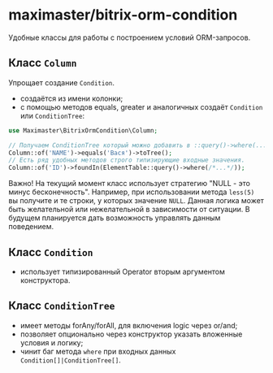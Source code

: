 # maximaster/bitrix-orm-condition

Удобные классы для работы с построением условий ORM-запросов.

## Класс `Column`

Упрощает создание `Condition`.

* создаётся из имени колонки;
* с помощью методов equals, greater и аналогичных создаёт `Condition` или
  `ConditionTree`:

```php
use Maximaster\BitrixOrmCondition\Column;

// Получаем ConditionTree который можно добавить в ::query()->where(...).
Column::of('NAME')->equals('Вася')->toTree();
// Есть ряд удобных методов строго типизирующие входные значения.
Column::of('ID')->foundIn(ElementTable::query()->where(/*...*/));
```

Важно! На текущий момент класс использует стратегию "NULL - это минус
бесконечность". Например, при использовании метода `less(5)` вы получите и те
строки, у которых значение `NULL`. Данная логика может быть желательной или
нежелательной в зависимости от ситуации. В будущем планируется дать возможность
управлять данным поведением.

## Класс `Condition`

* использует типизированный Operator вторым аргументом конструктора.

## Класс `ConditionTree`

* имеет методы forAny/forAll, для включения logic через or/and;
* позволяет опционально через конструктор указать вложенные условия и логику;
* чинит баг метода `where` при входных данных `Condition[]|ConditionTree[]`.
